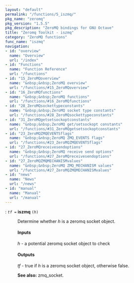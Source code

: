 ```yaml
---
layout: "default"
permalink: "/functions/5_iszmq/"
pkg_name: "zeromq"
pkg_version: "1.5.5"
pkg_description: "ZeroMQ bindings for GNU Octave"
title: "Zeromq Toolkit - iszmq"
category: "ZeroMQ functions"
func_name: "iszmq"
navigation:
- id: "overview"
  name: "Overview"
  url: "/index"
- id: "Functions"
  name: "Function Reference"
  url: "/functions"
- id: "15_ZeroMQoverview"
  name: "&nbsp;&nbsp;ZeroMQ overview"
  url: "/functions/#15_ZeroMQoverview"
- id: "16_ZeroMQfunctions"
  name: "&nbsp;&nbsp;ZeroMQ functions"
  url: "/functions/#16_ZeroMQfunctions"
- id: "28_ZeroMQsockettypeconstants"
  name: "&nbsp;&nbsp;ZeroMQ socket type constants"
  url: "/functions/#28_ZeroMQsockettypeconstants"
- id: "31_ZeroMQgetsetsockoptconstants"
  name: "&nbsp;&nbsp;ZeroMQ get/setsockopt constants"
  url: "/functions/#31_ZeroMQgetsetsockoptconstants"
- id: "23_ZeroMQZMQEVENTSflags"
  name: "&nbsp;&nbsp;ZeroMQ ZMQ_EVENTS flags"
  url: "/functions/#23_ZeroMQZMQEVENTSflags"
- id: "27_ZeroMQreceivesendoptions"
  name: "&nbsp;&nbsp;ZeroMQ receive send options"
  url: "/functions/#27_ZeroMQreceivesendoptions"
- id: "27_ZeroMQZMQMECHANISMvalues"
  name: "&nbsp;&nbsp;ZeroMQ ZMQ_MECHANISM values"
  url: "/functions/#27_ZeroMQZMQMECHANISMvalues"
- id: "news"
  name: "News"
  url: "/news"
- id: "manual"
  name: "Manual"
  url: "/manual"
---
```

<dl class="first-deftypefn">
<dt class="deftypefn" id="index-iszmq"><span class="category-def">: </span><span><code class="def-type"><var class="var">tf</var> =</code> <strong class="def-name">iszmq</strong> <code class="def-code-arguments">(<var class="var">h</var>)</code><a class="copiable-link" href='#index-iszmq'></a></span></dt>
<dd>
<p>Determine whether <var class="var">h</var> is a zeromq socket object.
</p>
<h4 class="subsubheading" id="Inputs">Inputs</h4>
<p><var class="var">h</var> - a potential zeromq socket object to check
 </p><h4 class="subsubheading" id="Outputs">Outputs</h4>
<p><var class="var">tf</var> - true if <var class="var">h</var> is a zeromq socket object, otherwise false.
</p>

<p><strong class="strong">See also:</strong> zmq_socket.
 </p></dd></dl>